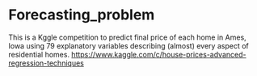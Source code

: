 # Forecasting_problem

This is a Kggle competition to predict final price of each home in Ames, Iowa using 79 explanatory variables describing (almost) every aspect of residential homes.
https://www.kaggle.com/c/house-prices-advanced-regression-techniques
